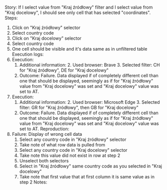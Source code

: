 Story:
If I select value from "Kraj źródłowy" filter and I select value from "Kraj docelowy", I should see only cell that has selected "coordinates".
Steps:
1. Click on "Kraj źródłowy" selector
2. Select country code
3. Click on "Kraj docelowy" selector
2. Select country code
4. One cell should be visible and it's data same as in unfiltered table
Execution logs:
1. Execution:
	1. Additional information:
		2. Used browser: Brave
		3. Selected filter: CH for "Kraj źródłowy", DE for "Kraj docelowy"
	2. Outcome: Failure. Data displayed if of completely different cell than one that should be displayed, seemingly as if for "Kraj źródłowy" value from "Kraj docelowy" was set and "Kraj docelowy" value was set to AT.
2. Execution:
	1. Additional information:
		2. Used browser: Microsoft Edge
		3. Selected filter: GR for "Kraj źródłowy", then GB for "Kraj docelowy"
	2. Outcome: Failure. Data displayed if of completely different cell than one that should be displayed, seemingly as if for "Kraj źródłowy" value from "Kraj docelowy" was set and "Kraj docelowy" value was set to AT.
Reproduction:
1.  Failure: Display of wrong cell data
	1. Select any country code in "Kraj źródłowy" selector
	2. Take note of what row data is pulled from
	3. Select any country code in "Kraj docelowy" selector
	4. Take note this value did not exist in row at step 2
	5. Unselect both selectors
	6. Select in "Kraj źródłowy" same country code as you selected in "Kraj docelowy"
	7. Take note that first value that at first column it is same value as in step 2
Notes:
